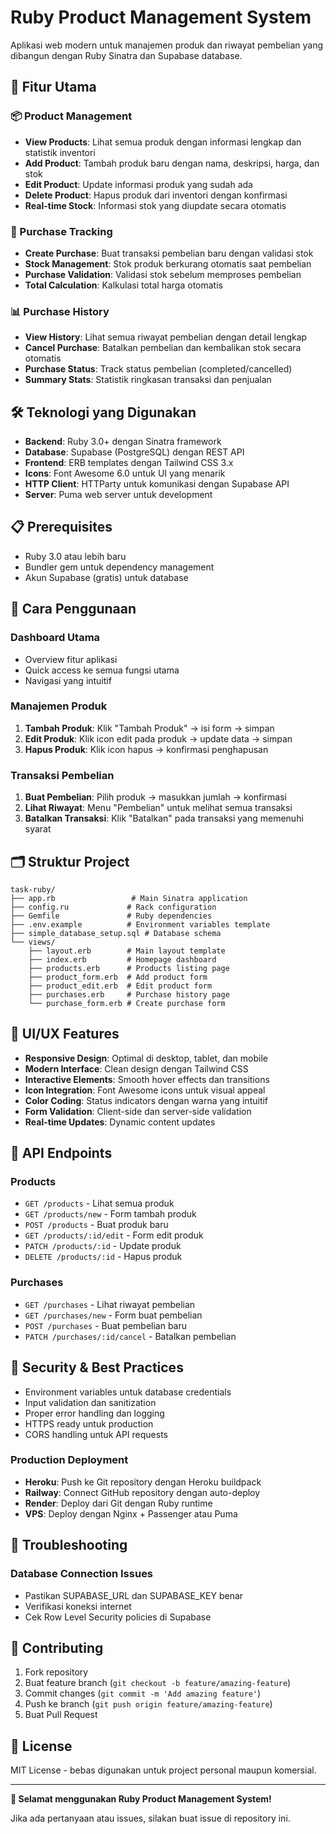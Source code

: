 # Ruby Product Management System

Aplikasi web modern untuk manajemen produk dan riwayat pembelian yang dibangun dengan Ruby Sinatra dan Supabase database.

## 🚀 Fitur Utama

### 📦 Product Management
- **View Products**: Lihat semua produk dengan informasi lengkap dan statistik inventori
- **Add Product**: Tambah produk baru dengan nama, deskripsi, harga, dan stok
- **Edit Product**: Update informasi produk yang sudah ada
- **Delete Product**: Hapus produk dari inventori dengan konfirmasi
- **Real-time Stock**: Informasi stok yang diupdate secara otomatis

### 🛒 Purchase Tracking  
- **Create Purchase**: Buat transaksi pembelian baru dengan validasi stok
- **Stock Management**: Stok produk berkurang otomatis saat pembelian
- **Purchase Validation**: Validasi stok sebelum memproses pembelian
- **Total Calculation**: Kalkulasi total harga otomatis

### 📊 Purchase History
- **View History**: Lihat semua riwayat pembelian dengan detail lengkap
- **Cancel Purchase**: Batalkan pembelian dan kembalikan stok secara otomatis
- **Purchase Status**: Track status pembelian (completed/cancelled)
- **Summary Stats**: Statistik ringkasan transaksi dan penjualan

## 🛠️ Teknologi yang Digunakan

- **Backend**: Ruby 3.0+ dengan Sinatra framework
- **Database**: Supabase (PostgreSQL) dengan REST API
- **Frontend**: ERB templates dengan Tailwind CSS 3.x
- **Icons**: Font Awesome 6.0 untuk UI yang menarik
- **HTTP Client**: HTTParty untuk komunikasi dengan Supabase API
- **Server**: Puma web server untuk development

## 📋 Prerequisites

- Ruby 3.0 atau lebih baru
- Bundler gem untuk dependency management
- Akun Supabase (gratis) untuk database

## 🎯 Cara Penggunaan

### Dashboard Utama
- Overview fitur aplikasi
- Quick access ke semua fungsi utama
- Navigasi yang intuitif

### Manajemen Produk
1. **Tambah Produk**: Klik "Tambah Produk" → isi form → simpan
2. **Edit Produk**: Klik icon edit pada produk → update data → simpan  
3. **Hapus Produk**: Klik icon hapus → konfirmasi penghapusan

### Transaksi Pembelian
1. **Buat Pembelian**: Pilih produk → masukkan jumlah → konfirmasi
2. **Lihat Riwayat**: Menu "Pembelian" untuk melihat semua transaksi
3. **Batalkan Transaksi**: Klik "Batalkan" pada transaksi yang memenuhi syarat

## 🗂️ Struktur Project

```
task-ruby/
├── app.rb                 # Main Sinatra application
├── config.ru             # Rack configuration  
├── Gemfile               # Ruby dependencies
├── .env.example          # Environment variables template
├── simple_database_setup.sql # Database schema
└── views/
    ├── layout.erb        # Main layout template
    ├── index.erb         # Homepage dashboard
    ├── products.erb      # Products listing page
    ├── product_form.erb  # Add product form
    ├── product_edit.erb  # Edit product form  
    ├── purchases.erb     # Purchase history page
    └── purchase_form.erb # Create purchase form
```

## 🎨 UI/UX Features

- **Responsive Design**: Optimal di desktop, tablet, dan mobile
- **Modern Interface**: Clean design dengan Tailwind CSS
- **Interactive Elements**: Smooth hover effects dan transitions
- **Icon Integration**: Font Awesome icons untuk visual appeal
- **Color Coding**: Status indicators dengan warna yang intuitif
- **Form Validation**: Client-side dan server-side validation
- **Real-time Updates**: Dynamic content updates

## 🔧 API Endpoints

### Products
- `GET /products` - Lihat semua produk
- `GET /products/new` - Form tambah produk
- `POST /products` - Buat produk baru
- `GET /products/:id/edit` - Form edit produk
- `PATCH /products/:id` - Update produk
- `DELETE /products/:id` - Hapus produk

### Purchases  
- `GET /purchases` - Lihat riwayat pembelian
- `GET /purchases/new` - Form buat pembelian
- `POST /purchases` - Buat pembelian baru
- `PATCH /purchases/:id/cancel` - Batalkan pembelian

## 🔐 Security & Best Practices

- Environment variables untuk database credentials
- Input validation dan sanitization
- Proper error handling dan logging
- HTTPS ready untuk production
- CORS handling untuk API requests

### Production Deployment
- **Heroku**: Push ke Git repository dengan Heroku buildpack
- **Railway**: Connect GitHub repository dengan auto-deploy
- **Render**: Deploy dari Git dengan Ruby runtime
- **VPS**: Deploy dengan Nginx + Passenger atau Puma

## 🐛 Troubleshooting

### Database Connection Issues
- Pastikan SUPABASE_URL dan SUPABASE_KEY benar
- Verifikasi koneksi internet
- Cek Row Level Security policies di Supabase

## 📝 Contributing

1. Fork repository
2. Buat feature branch (`git checkout -b feature/amazing-feature`)
3. Commit changes (`git commit -m 'Add amazing feature'`)
4. Push ke branch (`git push origin feature/amazing-feature`)
5. Buat Pull Request

## 📄 License

MIT License - bebas digunakan untuk project personal maupun komersial.

---

**🎉 Selamat menggunakan Ruby Product Management System!**

Jika ada pertanyaan atau issues, silakan buat issue di repository ini.
